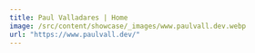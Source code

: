 ```yaml
---
title: Paul Valladares | Home
image: /src/content/showcase/_images/www.paulvall.dev.webp
url: "https://www.paulvall.dev/"
---
```

